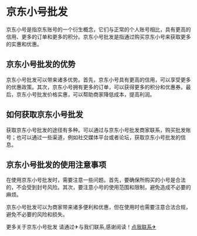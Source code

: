 # 京东小号批发

京东小号是指京东账号的一个衍生概念，它们与正常的个人账号相比，具有更高的信用、更多的订单和更多的积分。京东小号批发是指通过购买京东小号来获取更多的实惠和优惠。

## 京东小号批发的优势

京东小号批发可以带来诸多优势。首先，京东小号具有更高的信用，可以享受更多的优惠政策。其次，京东小号拥有更多的订单，可以获得更多的积分和优惠券。最后，京东小号批发价格实惠，可以帮助商家降低成本，提高利润。

## 如何获取京东小号批发

获取京东小号批发的途径有多种。可以通过与京东小号批发商家联系，购买批发账号；也可以通过一些渠道，例如社交媒体平台或者论坛，获取京东小号批发的信息。

## 京东小号批发的使用注意事项

在使用京东小号批发时，需要注意一些问题。首先，要确保所购买的小号是合法的，不会受到封号风险。其次，要注意小号的使用范围和限制，避免造成不必要的麻烦。

京东小号批发可以为商家带来诸多便利和优惠，但在使用时也需要注意合法合规，避免不必要的风险和损失。

更多关于京东小号批发 请通过✈与我们联系,感谢阅读！[点我联系✈](https://blog.G208.com)